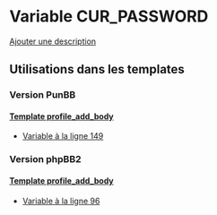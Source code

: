 # Variable CUR_PASSWORD
[Ajouter une description](https://fa-tvars.appspot.com/var/CUR_PASSWORD)

## Utilisations dans les templates

### Version PunBB

#### [Template profile_add_body](punbb/profile_add_body.md)
* [Variable &agrave; la ligne 149](../punbb/profile_add_body.tpl#L149)

### Version phpBB2

#### [Template profile_add_body](subsilver/profile_add_body.md)
* [Variable &agrave; la ligne 96](../subsilver/profile_add_body.tpl#L96)